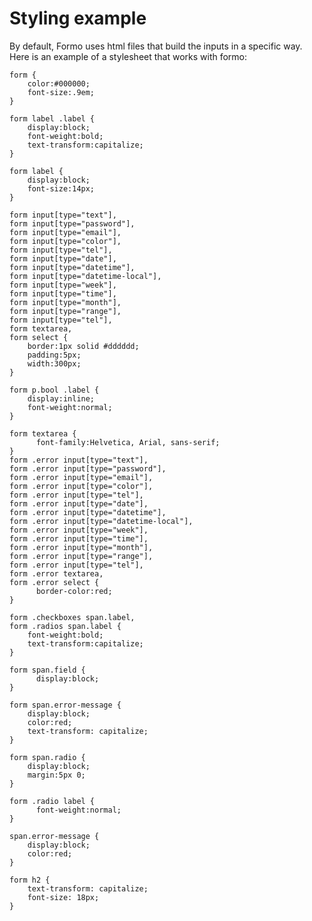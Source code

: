 # Styling example

By default, Formo uses html files that build the inputs in a specific way. Here is an example of a stylesheet that works with formo:

	form {
		color:#000000;
		font-size:.9em;
	}
	
	form label .label {
		display:block;
		font-weight:bold;
		text-transform:capitalize;
	}
	
	form label {
		display:block;
		font-size:14px;
	}
	
	form input[type="text"],
	form input[type="password"],
	form input[type="email"],
	form input[type="color"],
	form input[type="tel"],
	form input[type="date"],
	form input[type="datetime"],
	form input[type="datetime-local"],
	form input[type="week"],
	form input[type="time"],
	form input[type="month"],
	form input[type="range"],
	form input[type="tel"],
	form textarea,
	form select {
		border:1px solid #dddddd;
		padding:5px;
		width:300px;
	}
	
	form p.bool .label {
		display:inline;
		font-weight:normal;
	}
	
	form textarea {
		  font-family:Helvetica, Arial, sans-serif;
	}
	form .error input[type="text"],
	form .error input[type="password"],
	form .error input[type="email"],
	form .error input[type="color"],
	form .error input[type="tel"],
	form .error input[type="date"],
	form .error input[type="datetime"],
	form .error input[type="datetime-local"],
	form .error input[type="week"],
	form .error input[type="time"],
	form .error input[type="month"],
	form .error input[type="range"],
	form .error input[type="tel"],
	form .error textarea,
	form .error select {
		  border-color:red;
	}
	
	form .checkboxes span.label,
	form .radios span.label {
		font-weight:bold;
		text-transform:capitalize;
	}
	
	form span.field {
		  display:block;
	}
	
	form span.error-message {
		display:block;
		color:red;
		text-transform: capitalize;
	}
	
	form span.radio {
		display:block;
		margin:5px 0;
	}
	
	form .radio label {
		  font-weight:normal;
	}
	
	span.error-message {
		display:block;
		color:red;
	}
	
	form h2 {
		text-transform: capitalize;
		font-size: 18px;
	}
